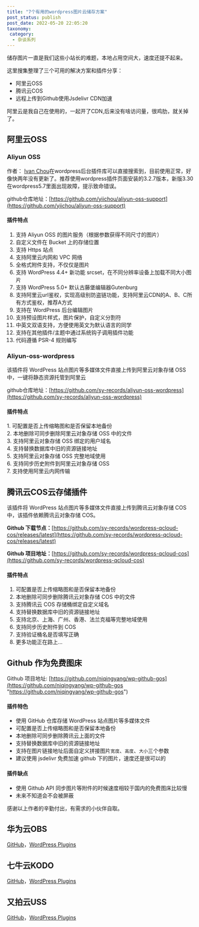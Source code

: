 ```yaml
---
title: "7个有用的wordpress图片云储存方案"
post_status: publish
post_date: 2022-05-20 22:05:20
taxonomy:
 category: 
  - 杂谈系列
---
```


储存图片一直是我们这些小站长的难题，本地占用空间大，速度还提不起来。

这里搜集整理了三个可用的解决方案和插件分享：

- 阿里云OSS
- 腾讯云COS
- 远程上传到Github使用Jsdelivr CDN加速

阿里云是我自己在使用的，一起开了CDN,后来没有啥访问量，很鸡肋，就关掉了。

## 阿里云OSS

### Aliyun **OSS** 

作者： [Ivan Chou](https://yii.im/)在wordpress后台插件库可以直接搜索到，目前使用正常，好像快两年没有更新了。推荐使用wordpress插件页面安装的3.2.7版本，新版3.30在wordpress5.7里面出现故障，提示致命错误。

github仓库地址：[https://github.com/yiichou/aliyun-oss-support](https://github.com/yiichou/aliyun-oss-support)

#### 插件特点

1. 支持 Aliyun OSS 的图片服务（根据参数获得不同尺寸的图片）
2. 自定义文件在 Bucket 上的存储位置
3. 支持 Https 站点
4. 支持阿里云内网和 VPC 网络
5. 全格式附件支持，不仅仅是图片
6. 支持 WordPress 4.4+ 新功能 srcset，在不同分辨率设备上加载不同大小图片
7. 支持 WordPress 5.0+ 默认古藤堡编辑器Gutenburg
8. 支持阿里云url鉴权，实现高级别防盗链功能，支持阿里云CDN的A、B、C所有方式鉴权，推荐A方式
9. 支持在 WordPress 后台编辑图片
10. 支持预设图片样式，图片保护，自定义分割符
11. 中英文双语支持，方便使用英文为默认语言的同学
12. 支持在其他插件/主题中通过系统钩子调用插件功能
13. 代码遵循 PSR-4 规则编写

### Aliyun-oss-wordpress

该插件将 WordPress 站点图片等多媒体文件直接上传到阿里云对象存储 OSS 中，一键将静态资源托管到阿里云

github仓库地址：[https://github.com/sy-records/aliyun-oss-wordpress](https://github.com/sy-records/aliyun-oss-wordpress)

#### 插件特点

1\. 可配置是否上传缩略图和是否保留本地备份  
2\. 本地删除可同步删除阿里云对象存储 OSS 中的文件  
3\. 支持阿里云对象存储 OSS 绑定的用户域名  
4\. 支持替换数据库中旧的资源链接地址  
5\. 支持阿里云对象存储 OSS 完整地域使用  
6\. 支持同步历史附件到阿里云对象存储 OSS  
7\. 支持使用阿里云内网传输

## 腾讯云COS云存储插件

该插件将 WordPress 站点图片等多媒体文件直接上传到腾讯云对象存储 COS 中，该插件依赖腾讯云对象存储 COS。

**Github 下载节点：**[https://github.com/sy-records/wordpress-qcloud-cos/releases/latest](https://github.com/sy-records/wordpress-qcloud-cos/releases/latest)

**Github 项目地址：**[https://github.com/sy-records/wordpress-qcloud-cos](https://github.com/sy-records/wordpress-qcloud-cos)

#### 插件特点

1. 可配置是否上传缩略图和是否保留本地备份
2. 本地删除可同步删除腾讯云对象存储 COS 中的文件
3. 支持腾讯云 COS 存储桶绑定自定义域名
4. 支持替换数据库中旧的资源链接地址
5. 支持北京、上海、广州、香港、法兰克福等完整地域使用
6. 支持同步历史附件到 COS
7. 支持验证桶名是否填写正确
8. 更多功能正在路上…

## Github 作为免费图床

Github 项目地址: [https://github.com/niqingyang/wp-github-gos](https://github.com/niqingyang/wp-github-gos "https://github.com/niqingyang/wp-github-gos")

#### 插件特色

- 使用 GitHub 仓库存储 WordPress 站点图片等多媒体文件
- 可配置是否上传缩略图和是否保留本地备份
- 本地删除可同步删除腾讯云上面的文件
- 支持替换数据库中旧的资源链接地址
- 支持在图片链接地址后面自定义拼接图片`宽度`、`高度`、`大小`三个参数
- 建议使用 jsdelivr 免费加速 github 下的图片，速度还是很可以的

#### 插件缺点

- 使用 Github API 同步图片等附件的时候速度相较于国内的免费图床比较慢
- 未来不知道会不会被屏蔽

感谢以上作者的辛勤付出，有需求的小伙伴自取。

## 华为云OBS

[GitHub](https://github.com/sy-records/huaweicloud-obs-wordpress)，[WordPress Plugins](https://wordpress.org/plugins/obs-huaweicloud)

## 七牛云KODO

[GitHub](https://github.com/sy-records/qiniu-kodo-wordpress)，[WordPress Plugins](https://wordpress.org/plugins/kodo-qiniu)

## 又拍云USS

[GitHub](https://github.com/sy-records/upyun-uss-wordpress)，[WordPress Plugins](https://wordpress.org/plugins/uss-upyun)

